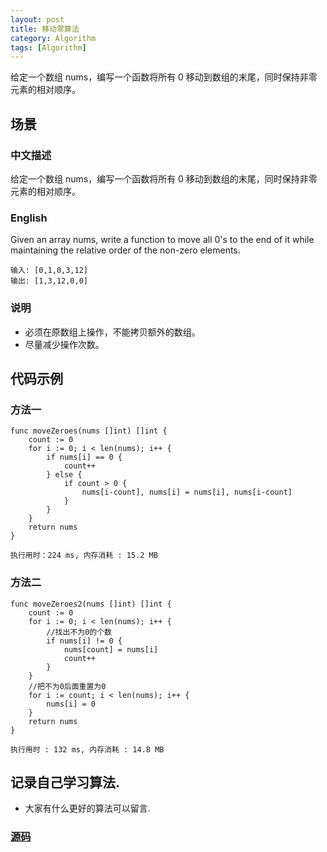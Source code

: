 ```yaml
---
layout: post
title: 移动零算法
category: Algorithm
tags: [Algorithm]
---
```

给定一个数组 nums，编写一个函数将所有 0 移动到数组的末尾，同时保持非零元素的相对顺序。

## 场景 

### 中文描述

给定一个数组 nums，编写一个函数将所有 0 移动到数组的末尾，同时保持非零元素的相对顺序。

### English

Given an array nums, write a function to move all 0's to the end of it while maintaining the relative order of the non-zero elements.

```
输入: [0,1,0,3,12]
输出: [1,3,12,0,0]
```

### 说明
* 必须在原数组上操作，不能拷贝额外的数组。
* 尽量减少操作次数。

## 代码示例

### 方法一

```golang
func moveZeroes(nums []int) []int {
	count := 0
	for i := 0; i < len(nums); i++ {
		if nums[i] == 0 {
			count++
		} else {
			if count > 0 {
				nums[i-count], nums[i] = nums[i], nums[i-count]
			}
		}
	}
	return nums
}
```

`执行用时：224 ms, 内存消耗 : 15.2 MB`

### 方法二

```golang
func moveZeroes2(nums []int) []int {
	count := 0
	for i := 0; i < len(nums); i++ {
		//找出不为0的个数
		if nums[i] != 0 {
			nums[count] = nums[i]
			count++
		}
	}
	//把不为0后面重置为0
	for i := count; i < len(nums); i++ {
		nums[i] = 0
	}
	return nums
}
```

`执行用时 : 132 ms, 内存消耗 : 14.8 MB`

## 记录自己学习算法.

* 大家有什么更好的算法可以留言.

### [源码](https://github.com/selfjt/algorithm/blob/master/golang/moveZeroes.go)
